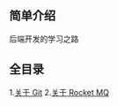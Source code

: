 ## 简单介绍
后端开发的学习之路
## 全目录
1.[关于 Git](https://github.com/Sleepwalker-zero/learn-backend/issues/3#issue-3227615878)
2.[关于 Rocket MQ]()
